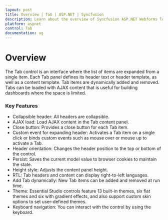 ```yaml
---
layout: post
title: Overview | Tab | ASP.NET | Syncfusion
description: Learn about the overview of Syncfusion ASP.NET Webforms Tab control and more details.
platform: aspnet
control: Tab
documentation: ug
---
```


# Overview

The Tab control is an interface where the list of items are expanded from a single item. Each Tab panel defines its header text or header template, as well as a content template. Tab items are dynamically added and removed. Tabs can be loaded with AJAX content that is useful for building dashboards where the space is limited.

### Key Features

* Collapsible header: All headers are collapsible.
* AJAX load: Load AJAX content in the Tab content panel.
* Close button: Provides a close button for each Tab item.
* Custom event for expanding header: Activates a Tab item on a single click or binds custom events such as mouse over or mouse up to activate a Tab.
* Header orientation: Changes the header position to the top or bottom of the control.
* Persist: Saves the current model value to browser cookies to maintain the state.
* Height style: Adjusts the content panel height.
* RTL: Tab headers and content can display right-to-left languages.
* Add Tab dynamically: New Tab items can be added and removed at run time.
* Theme: Essential Studio controls feature 13 built-in themes, six flat themes and six with gradient effects, and also support custom skin options to set user-defined themes.
* Keyboard navigation: You can interact with the control by using the keyboard. 
